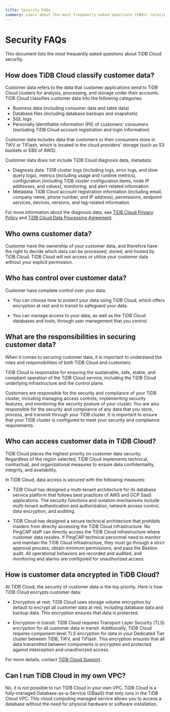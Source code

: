 ```yaml
---
title: Security FAQs
summary: Learn about the most frequently asked questions (FAQs) relating to TiDB Cloud security.
---
```


# Security FAQs

<!-- markdownlint-disable MD026 -->

This document lists the most frequently asked questions about TiDB Cloud security.

## How does TiDB Cloud classify customer data?

Customer data refers to the data that customer applications send to TiDB Cloud clusters for analysis, processing, and storage under their accounts. TiDB Cloud classifies customer data into the following categories:

- Business data (including consumer data and table data)
- Database files (including database backups and snapshots)
- SQL logs
- Personally identifiable information (PII) of customers' consumers (excluding TiDB Cloud account registration and login information)

Customer data includes data that customers or their consumers store in TiKV or TiFlash, which is located in the cloud providers' storage (such as S3 buckets or EBS of AWS).

Customer data does not include TiDB Cloud diagnosis data, metadata:

- Diagnosis data: TiDB cluster logs (including logs, error logs, and slow query logs), metrics (including usage and runtime metrics), configuration (including TiDB cluster configuration items, node IP addresses, and values), monitoring, and alert-related information.
- Metadata: TiDB Cloud account registration information (including email, company name, phone number, and IP address), permissions, endpoint services, devices, versions, and tag-related information.

For more information about the diagnosis data, see [TiDB Cloud Privacy Policy](https://www.pingcap.com/privacy-policy/) and [TiDB Cloud Data Processing Agreement](https://www.pingcap.com/legal/data-processing-agreement-for-tidb-cloud-services/).

## Who owns customer data?

Customer have the ownership of your customer data, and therefore have the right to decide which data can be processed, stored, and hosted by TiDB Cloud. TiDB Cloud will not access or utilize your customer data without your explicit permission.

## Who has control over customer data?

Customer have complete control over your data:

- You can choose how to protect your data using TiDB Cloud, which offers encryption at rest and in transit to safeguard your data. 

- You can manage access to your data, as well as the TiDB Cloud databases and tools, through user management that you control.

## What are the responsibilities in securing customer data?

When it comes to securing customer data, it is important to understand the roles and responsibilities of both TiDB Cloud and customers.

TiDB Cloud is responsible for ensuring the sustainable, safe, stable, and compliant operation of the TiDB Cloud service, including the TiDB Cloud underlying infrastructure and the control plane.

Customers are responsible for the security and compliance of your TiDB cluster, including managing access controls, implementing security features, and monitoring the security posture of your cluster. You are also responsible for the security and compliance of any data that you store, process, and transmit through your TiDB cluster. It is important to ensure that your TiDB cluster is configured to meet your security and compliance requirements.

## Who can access customer data in TiDB Cloud?

TiDB Cloud places the highest priority on customer data security. Regardless of the region selected, TiDB Cloud implements technical, contractual, and organizational measures to ensure data confidentiality, integrity, and availability.

In TiDB Cloud, data access is secured with the following measures:

- TiDB Cloud has designed a multi-tenant architecture for its database service platform that follows best practices of AWS and GCP SaaS applications. The security functions and isolation mechanisms include multi-tenant authentication and authorization, network access control, data encryption, and auditing.

- TiDB Cloud has designed a secure technical architecture that prohibits insiders from directly accessing the TiDB Cloud infrastructure. No PingCAP staff can directly access the TiDB Cloud infrastructure where customer data resides. If PingCAP technical personnel need to monitor and maintain the TiDB Cloud infrastructure, they must go through a strict approval process, obtain minimum permissions, and pass the Bastion audit. All operational behaviors are recorded and audited, and monitoring and alarms are configured for unauthorized access.

## How is customer data encrypted in TiDB Cloud?

At TiDB Cloud, the security of customer data is the top priority. Here is how TiDB Cloud encrypts customer data:

- Encryption at rest: TiDB Cloud uses storage volume encryption by default to encrypt all customer data at rest, including database data and backup data. This encryption ensures that data is protected.

- Encryption in transit: TiDB Cloud requires Transport Layer Security (TLS) encryption for all customer data in transit. Additionally, TiDB Cloud requires component-level TLS encryption for data in your Dedicated Tier cluster between TiDB, TiKV, and TiFlash. This encryption ensures that all data transmitted between components is encrypted and protected against interception and unauthorized access.

For more details, contact [TiDB Cloud Support](/tidb-cloud/tidb-cloud-support.md).

## Can I run TiDB Cloud in my own VPC?

No, it is not possible to run TiDB Cloud in your own VPC. TiDB Cloud is a fully-managed Database-as-a-Service (DBaaS) that only runs in the TiDB Cloud VPC. This cloud computing managed service allows you to access a database without the need for physical hardware or software installation.
